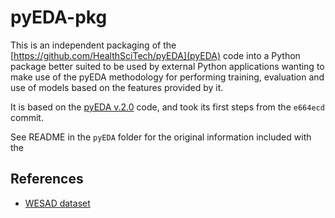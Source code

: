 # pyEDA-pkg

This is an independent packaging of the [https://github.com/HealthSciTech/pyEDA](pyEDA) code into a Python
package better suited to be used by external Python applications wanting to make use of the pyEDA methodology
for performing training, evaluation and use of models based on the features provided by it.

It is based on the [pyEDA v.2.0](https://github.com/HealthSciTech/pyEDA) code, and took its first 
steps from the `e664ecd` commit.

See README in the `pyEDA` folder for the original information included with the 

## References

- [WESAD dataset](https://uni-siegen.sciebo.de/s/HGdUkoNlW1Ub0Gx/download)